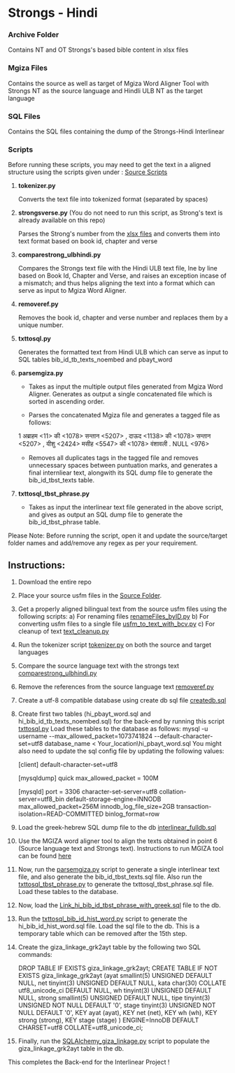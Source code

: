 # Strongs - Hindi

### Archive Folder 
Contains NT and OT Strongs's based bible content in xlsx files

### Mgiza Files
Contains the source as well as target of Mgiza Word Aligner Tool with Strongs NT as the source language and Hindli ULB NT as the target language

### SQL Files
Contains the SQL files containing the dump of the Strongs-Hindi Interlinear

### Scripts
Before running these scripts, you may need to get the text in a aligned structure using the scripts given under : [Source Scripts](https://github.com/faithfulmaster/Interlinear/tree/master/Back-end/Source)

1.	__tokenizer.py__

	Converts the text file into tokenized format (separated by spaces)

2.	__strongsverse.py__ (You do not need to run this script, as Strong's text is already available on this repo)

	Parses the Strong's number from the [xlsx files](https://github.com/faithfulmaster/Interlinear/tree/master/Strong's-Hindi/Archive) and converts them into text format based on book id, chapter and verse

3.	__comparestrong_ulbhindi.py__
	
	Compares the Strongs text file with the Hindi ULB text file, lne by line based on Book Id, Chapter and Verse, and raises an exception incase of a mismatch; and thus helps aligning the text into a format which can serve as input to Mgiza Word Aligner.

4.	__removeref.py__

	Removes the book id, chapter and verse number and replaces them by a unique number.

5.	__txttosql.py__

	Generates the formatted text from Hindi ULB which can serve as input to SQL tables bib_id_tb_texts_noembed and pbayt_word

6. 	__parsemgiza.py__

	*	Takes as input the multiple output files generated from Mgiza Word Aligner. Generates as output a single concatenated file which is sorted in ascending order.

	*	Parses the concatenated Mgiza file and generates a tagged file as follows: 

	1 अब्राहम <11> की <1078> सन्तान <5207> , दाऊद <1138> की <1078> सन्तान <5207> , यीशु <2424> मसीह <5547> की <1078> वंशावली . NULL <976>  

	*	Removes all duplicates tags in the tagged file and removes unnecessary spaces between puntuation marks, and generates a final internliear text, alongwith its SQL dump file to generate the bib_id_tbst_texts table.

7.	__txttosql_tbst_phrase.py__
	
	*	Takes as input the interlinear text file generated in the above script, and gives as output an SQL dump file to generate the bib_id_tbst_phrase table.

Please Note: Before running the script, open it and update the source/target folder names and add/remove any regex as per your requirement.

## Instructions: 

1. Download the entire repo
2. Place your source usfm files in the [Source Folder](https://github.com/faithfulmaster/Interlinear/tree/master/Back-end/Source).
3. Get a properly aligned bilingual text from the source usfm files using the following scripts: 
	a) For renaming files [renameFiles_byID.py](https://github.com/faithfulmaster/Interlinear/tree/master/Back-end/Source/renameFiles_byID.py)
	b) For converting usfm files to a single file [usfm_to_text_with_bcv.py](https://github.com/faithfulmaster/Interlinear/tree/master/Back-end/Source/usfm_to_text_with_bcv.py)
	c) For cleanup of text [text_cleanup.py](https://github.com/faithfulmaster/Interlinear/tree/master/Back-end/Source/text_cleanup.py)
4. Run the tokenizer script [tokenizer.py](https://github.com/faithfulmaster/Interlinear/tree/master/Back-end/Strong's-Hindi/tokenizer.py) on both the source and target languages
5. Compare the source language text with the strongs text [comparestrong_ulbhindi.py](https://github.com/faithfulmaster/Interlinear/tree/master/Back-end/Strong's-Hindi/comparestrong_ulbhindi.py)
6. Remove the references from the source language text [removeref.py](https://github.com/faithfulmaster/Interlinear/tree/master/Back-end/Strong's-Hindi/removeref.py)
7. Create a utf-8 compatible database using create db sql file [createdb.sql](https://github.com/faithfulmaster/Interlinear/tree/master/Back-end/Strong's-Hindi/SQL%20Files/createdb.sql)
8. Create first two tables (hi_pbayt_word.sql and hi_bib_id_tb_texts_noembed.sql) for the back-end by running this script [txttosql.py](https://github.com/faithfulmaster/Interlinear/tree/master/Back-end/Strong's-Hindi/txttosql.py) Load these tables to the database as follows:
	mysql -u username --max_allowed_packet=1073741824 --default-character-set=utf8 database_name < Your_location\hi_pbayt_word.sql
You might also need to update the sql config file by updating the following values:
	
	[client]
	default-character-set=utf8

	[mysqldump]
	quick
	max_allowed_packet = 100M

	[mysqld]
	port = 3306
	character-set-server=utf8
	collation-server=utf8_bin
	default-storage-engine=INNODB
	max_allowed_packet=256M
	innodb_log_file_size=2GB
	transaction-isolation=READ-COMMITTED
	binlog_format=row

9. Load the greek-hebrew SQL dump file to the db [interlinear_fulldb.sql](https://github.com/faithfulmaster/Interlinear/tree/master/Back-end/Strong's-Hindi/SQL%20Files/interlinear_fulldb.sql)
10. Use the MGIZA word aligner tool to align the texts obtained in point 6 (Source language text and Strongs text). Instructions to run MGIZA tool can be found [here](https://github.com/faithfulmaster/Interlinear/tree/master/Back-end/README.md)
11. Now, run the [parsemgiza.py](https://github.com/faithfulmaster/Interlinear/tree/master/Back-end/Strong's-Hindi/parsemgiza.py) script to generate a single interlinear text file, and also generate the bib_id_tbst_texts.sql file. Also run the [txttosql_tbst_phrase.py](https://github.com/faithfulmaster/Interlinear/tree/master/Back-end/Strong's-Hindi/txttosql_tbst_phrase.py) to generate the txttosql_tbst_phrase.sql file. Load these tables to the database.
12. Now, load the [Link_hi_bib_id_tbst_phrase_with_greek.sql](https://github.com/faithfulmaster/Interlinear/tree/master/Back-end/Strong's-Hindi/SQL%20Files/Link_hi_bib_id_tbst_phrase_with_greek.sql) file to the db.
13. Run the [txttosql_bib_id_hist_word.py](https://github.com/faithfulmaster/Interlinear/tree/master/Back-end/Strong's-Hindi/txttosql_bib_id_hist_word.py) script to generate the hi_bib_id_hist_word.sql file. Load the sql file to the db. This is a temporary table which can be removed after the 15th step.
14. Create the giza_linkage_grk2ayt table by the following two SQL commands:

	DROP TABLE IF EXISTS giza_linkage_grk2ayt;
	CREATE TABLE IF NOT EXISTS giza_linkage_grk2ayt (ayat smallint(5) UNSIGNED DEFAULT NULL, net tinyint(3) UNSIGNED DEFAULT NULL, kata char(30) COLLATE utf8_unicode_ci DEFAULT NULL, wh tinyint(3) UNSIGNED DEFAULT NULL, strong smallint(5) UNSIGNED DEFAULT NULL, tipe tinyint(3) UNSIGNED NOT NULL DEFAULT '0', stage tinyint(3) UNSIGNED NOT NULL DEFAULT '0', KEY ayat (ayat), KEY net (net), KEY wh (wh), KEY strong (strong), KEY stage (stage) ) ENGINE=InnoDB DEFAULT CHARSET=utf8 COLLATE=utf8_unicode_ci;

15. Finally, run the [SQLAlchemy_giza_linkage.py](https://github.com/faithfulmaster/Interlinear/tree/master/Back-end/Strong's-Hindi/SQLAlchemy_giza_linkage.py) script to populate the giza_linkage_grk2ayt table in the db.

This completes the Back-end for the Interlinear Project !